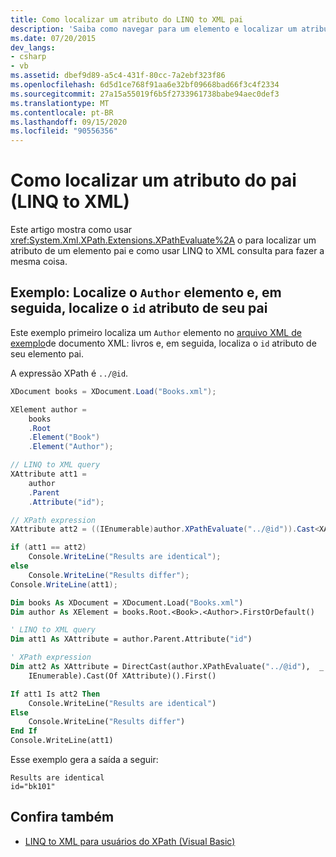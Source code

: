 ```yaml
---
title: Como localizar um atributo do LINQ to XML pai
description: 'Saiba como navegar para um elemento e localizar um atributo de seu pai. Dois métodos são mostrados: um usa XPathEvaluate, o outro usa LINQ to XML consulta.'
ms.date: 07/20/2015
dev_langs:
- csharp
- vb
ms.assetid: dbef9d89-a5c4-431f-80cc-7a2ebf323f86
ms.openlocfilehash: 6d5d1ce768f91aa6e32bf09668bad66f3c4f2334
ms.sourcegitcommit: 27a15a55019f6b5f2733961738babe94aec0def3
ms.translationtype: MT
ms.contentlocale: pt-BR
ms.lasthandoff: 09/15/2020
ms.locfileid: "90556356"
---
```

# <a name="how-to-find-an-attribute-of-the-parent-linq-to-xml"></a>Como localizar um atributo do pai (LINQ to XML)

Este artigo mostra como usar <xref:System.Xml.XPath.Extensions.XPathEvaluate%2A> o para localizar um atributo de um elemento pai e como usar LINQ to XML consulta para fazer a mesma coisa.

## <a name="example-find-the-author-element-and-then-find-the-id-attribute-of-its-parent"></a>Exemplo: Localize o `Author` elemento e, em seguida, localize o `id` atributo de seu pai

Este exemplo primeiro localiza um `Author` elemento no [arquivo XML de exemplo](sample-xml-file-books.md)de documento XML: livros e, em seguida, localiza o `id` atributo de seu elemento pai.

A expressão XPath é `../@id`.

```csharp
XDocument books = XDocument.Load("Books.xml");

XElement author =
    books
    .Root
    .Element("Book")
    .Element("Author");

// LINQ to XML query
XAttribute att1 =
    author
    .Parent
    .Attribute("id");

// XPath expression
XAttribute att2 = ((IEnumerable)author.XPathEvaluate("../@id")).Cast<XAttribute>().First();

if (att1 == att2)
    Console.WriteLine("Results are identical");
else
    Console.WriteLine("Results differ");
Console.WriteLine(att1);
```

```vb
Dim books As XDocument = XDocument.Load("Books.xml")
Dim author As XElement = books.Root.<Book>.<Author>.FirstOrDefault()

' LINQ to XML query
Dim att1 As XAttribute = author.Parent.Attribute("id")

' XPath expression
Dim att2 As XAttribute = DirectCast(author.XPathEvaluate("../@id"),  _
    IEnumerable).Cast(Of XAttribute)().First()

If att1 Is att2 Then
    Console.WriteLine("Results are identical")
Else
    Console.WriteLine("Results differ")
End If
Console.WriteLine(att1)
```

Esse exemplo gera a saída a seguir:

```output
Results are identical
id="bk101"
```

## <a name="see-also"></a>Confira também

- [LINQ to XML para usuários do XPath (Visual Basic)](./comparison-xpath-linq-xml.md)
